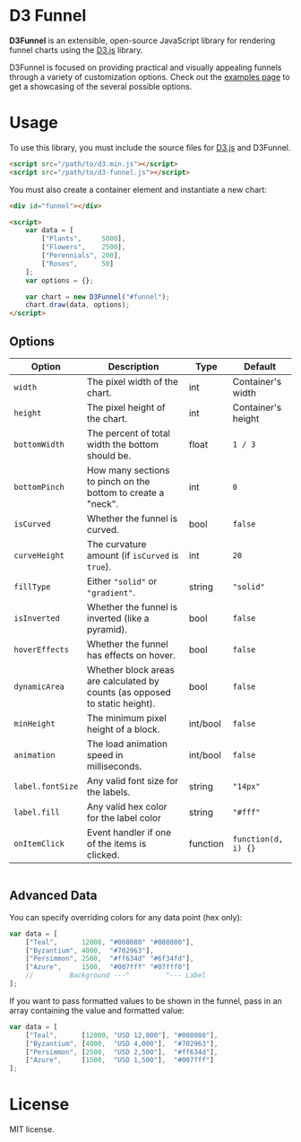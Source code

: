 # D3 Funnel

**D3Funnel** is an extensible, open-source JavaScript library for rendering
funnel charts using the [D3.js][d3] library.

D3Funnel is focused on providing practical and visually appealing funnels
through a variety of customization options. Check out the [examples page][examples]
to get a showcasing of the several possible options.

# Usage

To use this library, you must include the source files for [D3.js][d3] and
D3Funnel.

``` html
<script src="/path/to/d3.min.js"></script>
<script src="/path/to/d3-funnel.js"></script>
```

You must also create a container element and instantiate a new chart:

``` html
<div id="funnel"></div>

<script>
	var data = [
	    ["Plants",     5000],
	    ["Flowers",    2500],
	    ["Perennials", 200],
	    ["Roses",      50]
	];
	var options = {};

	var chart = new D3Funnel("#funnel");
	chart.draw(data, options);
</script>
```

## Options


| Option           | Description                                                                 | Type     | Default             |
| ---------------- | --------------------------------------------------------------------------- | -------- | ------------------- |
| `width`          | The pixel width of the chart.                                               | int      | Container's width   |
| `height`         | The pixel height of the chart.                                              | int      | Container's height  |
| `bottomWidth`    | The percent of total width the bottom should be.                            | float    | `1 / 3`             |
| `bottomPinch`    | How many sections to pinch on the bottom to create a "neck".                | int      | `0`                 |
| `isCurved`       | Whether the funnel is curved.                                               | bool     | `false`             |
| `curveHeight`    | The curvature amount (if `isCurved` is `true`).                             | int      | `20`                |
| `fillType`       | Either `"solid"` or `"gradient"`.                                           | string   | `"solid"`           |
| `isInverted`     | Whether the funnel is inverted (like a pyramid).                            | bool     | `false`             |
| `hoverEffects`   | Whether the funnel has effects on hover.                                    | bool     | `false`             |
| `dynamicArea`    | Whether block areas are calculated by counts (as opposed to static height). | bool     | `false`             |
| `minHeight`      | The minimum pixel height of a block.                                        | int/bool | `false`             |
| `animation`      | The load animation speed in milliseconds.                                   | int/bool | `false`             |
| `label.fontSize` | Any valid font size for the labels.                                         | string   | `"14px"`            |
| `label.fill`     | Any valid hex color for the label color                                     | string   | `"#fff"`            |
| `onItemClick`    | Event handler if one of the items is clicked.                               | function | `function(d, i) {}` |

<table>

</table>

## Advanced Data

You can specify overriding colors for any data point (hex only):

``` javascript
var data = [
    ["Teal",      12000, "#008080" "#080800"],
    ["Byzantium", 4000,  "#702963"],
    ["Persimmon", 2500,  "#ff634d" "#6f34fd"],
    ["Azure",     1500,  "#007fff" "#07fff0"]
    //         Background ---^         ^--- Label
];
```

If you want to pass formatted values to be shown in the funnel, pass in an array containing the value and formatted value:

``` javascript
var data = [
    ["Teal",      [12000, "USD 12,000"], "#008080"],
    ["Byzantium", [4000,  "USD 4,000"],  "#702963"],
    ["Persimmon", [2500,  "USD 2,500"],  "#ff634d"],
    ["Azure",     [1500,  "USD 1,500"],  "#007fff"]
];
```

# License

MIT license.

[d3]: http://d3js.org/
[examples]: http://jakezatecky.github.io/d3-funnel/

